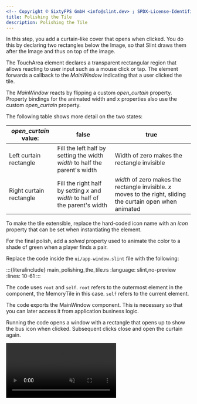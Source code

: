 ```yaml
---
<!-- Copyright © SixtyFPS GmbH <info@slint.dev> ; SPDX-License-Identifier: MIT -->
title: Polishing the Tile
description: Polishing the Tile
---
```


In this step, you add a curtain-like cover that opens when clicked. You do this by declaring two rectangles
below the <span class="hljs-built_in">Image</span>, so that Slint draws them after the Image and thus on top of the image.

The <span class="hljs-built_in">TouchArea</span> element declares a transparent rectangular region that allows
reacting to user input such as a mouse click or tap. The element forwards a callback to the <em>MainWindow</em> indicating that a user clicked the tile.

The <em>MainWindow</em> reacts by flipping a custom <em>open_curtain</em> property.
Property bindings for the animated width and x properties also use the custom <em>open_curtain</em> property.

The following table shows more detail on the two states:

| _open_curtain_ value:   | false                                                                        | true                                                                                                          |
| ----------------------- | ---------------------------------------------------------------------------- | ------------------------------------------------------------------------------------------------------------- |
| Left curtain rectangle  | Fill the left half by setting the width _width_ to half the parent's width   | Width of zero makes the rectangle invisible                                                                   |
| Right curtain rectangle | Fill the right half by setting _x_ and _width_ to half of the parent's width | _width_ of zero makes the rectangle invisible. _x_ moves to the right, sliding the curtain open when animated |

To make the tile extensible, replace the hard-coded icon name with an _icon_
property that can be set when instantiating the element.

For the final polish, add a
_solved_ property used to animate the color to a shade of green when a player finds a pair.

Replace the code inside the `ui/app-window.slint` file with the following:

:::{literalinclude} main_polishing_the_tile.rs
:language: slint,no-preview
:lines: 10-61
:::

The code uses `root` and `self`. `root` refers to the outermost
element in the component, the <span class="hljs-title">MemoryTile</span> in this case. `self` refers
to the current element.

The code exports the <span class="hljs-title">MainWindow</span> component. This is necessary so that you can later access it
from application business logic.

Running the code opens a window with a rectangle that opens up to show the bus icon when clicked. Subsequent clicks close and open the curtain again.

<video autoplay loop muted playsinline src="https://slint.dev/blog/memory-game-tutorial/polishing-the-tile.mp4"></video>
